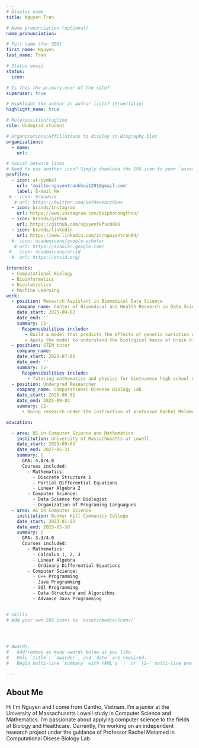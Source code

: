 ```yaml
---
# Display name
title: Nguyen Tran

# Name pronunciation (optional)
name_pronunciation:

# Full name (for SEO)
first_name: Nguyen
last_name: Tran

# Status emoji
status:
  icon: 

# Is this the primary user of the site?
superuser: true

# Highlight the author in author lists? (true/false)
highlight_name: true

# Role/position/tagline
role: Undegrad student

# Organizations/Affiliations to display in Biography blox
organizations:
  - name: 
    url: 

# Social network links
# Need to use another icon? Simply download the SVG icon to your `assets/media/icons/` folder.
profiles:
  - icon: at-symbol
    url: 'mailto:nguyentrankhoi1201@gmail.com'
    label: E-mail Me
 # - icon: brands/x
   # url: https://twitter.com/GetResearchDev
  - icon: brands/instagram
    url: https://www.instagram.com/boiphonongthon/
  - icon: brands/github
    url: https://github.com/nguyentkfsc0086
  - icon: brands/linkedin
    url: https://www.linkedin.com/in/nguyentran04/
  #- icon: academicons/google-scholar
   # url: https://scholar.google.com/
 # - icon: academicons/orcid
  #  url: https://orcid.org/

interests:
  - Computational Biology
  - Bioinformatics
  - Biostatistics
  - Machine Learning
work:
  - position: Research Assistant in Biomedical Data Science
    company_name: Center of Biomedical and Health Research in Data Sciences
    date_start: 2025-09-02
    date_end: ''
    summary: |2-
      Responsibilities include:
       - Build a model that predicts the effects of genetic variation on the functions of various tissues in the human brain under the supervision of professor Rachel Melamed.
       - Apply the model to understand the biological basis of brain diseases.
  - position: STEM tutor
    company_name:
    date_start: 2025-07-02
    date_end: ''
    summary: |2-
      Responsibilities include:
        - Tutoring mathematics and physics for Vietnamese high school students
  - position: Undergrad Researcher 
    company_name: Computational Diesese Biology Lab
    date_start: 2025-06-02
    date_end: 2025-09-02
    summary: |2-
      - Doing research under the instruction of professor Rachel Melamed

education:

  - area: BS in Computer Science and Mathematics
    institution: University of Massachusetts at Lowell
    date_start: 2025-09-03
    date_end: 2027-05-31
    summary: |
      GPA: 4.0/4.0    
      Courses included:
        - Mathematics:
          - Discrete Structure 1
          - Partial Differential Equations
          - Linear Algebra 2
        - Computer Science:
          - Data Science for Biologist
          - Organization of Programing Languagues
  - area: AS in Computer Science
    institution: Bunker Hill Community College
    date_start: 2023-01-23
    date_end: 2025-05-30
    summary: |
      GPA: 3.3/4.0    
      Courses included:
        - Mathematics:
          - Calculus 1, 2, 3
          - Linear Algebra
          - Ordinary Differential Equations
        - Computer Science:
          - C++ Programming
          - Java Programming
          - SQl Programming
          - Data Structure and Algorithms
          - Advance Java Programming


# Skills
# Add your own SVG icons to `assets/media/icons/`


 

# Awards.
#   Add/remove as many awards below as you like.
#   Only `title`, `awarder`, and `date` are required.
#   Begin multi-line `summary` with YAML's `|` or `|2-` multi-line prefix and indent 2 spaces below.

---
```


## About Me

Hi I'm Nguyen and I come from Cantho, Vietnam. I’m a junior at the University of Massachusetts Lowell study in Computer Science and Mathematics. I’m passionate about applying computer science to the fields of Biology and Healthcare. Currently, I’m working on an independent research project under the guidance of Professor Rachel Melamed in Computational Disese Biology Lab.